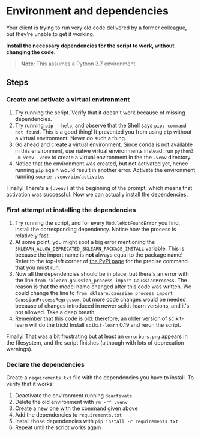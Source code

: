 # Environment and dependencies

Your client is trying to run very old code delivered by a former colleague, but they're unable to get it working.

**Install the necessary dependencies for the script to work, without changing the code**.

> **Note**:
> This assumes a Python 3.7 environment.

## Steps

### Create and activate a virtual environment

1. Try running the script. Verify that it doesn't work because of missing dependencies.
2. Try running `pip --help`, and observe that the Shell says `pip: command not found`. This is a good thing! It prevented you from using `pip` without a virtual environment. Never do such a thing.
3. Go ahead and create a virtual environment. Since conda is not available in this environment, use native virtual environments instead: run `python3 -m venv .venv` to create a virtual environment in the the `.venv` directory.
4. Notice that the environment was created, but not activated yet, hence running `pip` again would result in another error. Activate the environment running `source .venv/bin/activate`.

Finally! There's a `(.venv)` at the beginning of the prompt, which means that activation was successful. Now we can actually install the dependencies.

### First attempt at installing the dependencies

1. Try running the script, and for every `ModuleNotFoundError` you find, install the corresponding dependency. Notice how the process is relatively fast.
2. At some point, you might spot a big error mentioning the `SKLEARN_ALLOW_DEPRECATED_SKLEARN_PACKAGE_INSTALL` variable. This is because the import name is **not** always equal to the package name! Refer to the top-left corner of [the PyPI page](https://pypi.org/project/scikit-learn/) for the precise command that you must run.
3. Now all the dependencies should be in place, but there's an error with the line `from sklearn.gaussian_process import GaussianProcess`. The reason is that the model name changed after this code was written. We could change the line to `from sklearn.gaussian_process import GaussianProcessRegressor`, but more code changes would be needed because of changes introduced in newer scikit-learn versions, and it's not allowed. Take a deep breath.
4. Remember that this code is old: therefore, an older version of scikit-learn will do the trick! Install `scikit-learn` 0.19 and rerun the script.

Finally! That was a bit frustrating but at least an `errorbars.png` appears in the filesystem, and the script finishes (although with lots of deprecation warnings).

### Declare the dependencies

Create a `requirements.txt` file with the dependencies you have to install. To verify that it works:

1. Deactivate the environment running `deactivate`
2. Delete the old environment with `rm -rf .venv`
3. Create a new one with the command given above
4. Add the dependencies to `requirements.txt`
5. Install those dependencies with `pip install -r requirements.txt`
6. Repeat until the script works again
